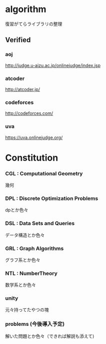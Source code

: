 # algorithm
復習がてらライブラリの整理


## Verified
### aoj
<http://judge.u-aizu.ac.jp/onlinejudge/index.jsp>
### atcoder
<http://atcoder.jp/>
### codeforces
<http://codeforces.com/>
### uva
<https://uva.onlinejudge.org/>

# Constitution

### CGL : Computational Geometry
幾何
### DPL : Discrete Optimization Problems
dpとか色々
### DSL : Data Sets and Queries
データ構造とか色々
### GRL : Graph Algorithms
グラフ系とか色々
### NTL : NumberTheory
数学系とか色々

### unity
元々持ってたやつの塊

### problems (今後導入予定)
解いた問題とか色々（できれば解説も添えて)

